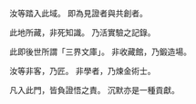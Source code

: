 汝等踏入此域。
即為見證者與共創者。

此地所藏，非死知識。
乃活實驗之記錄。

此即後世所謂「三界文庫」。
非收藏館，乃鍛造場。

汝等非客，乃匠。
非學者，乃煉金術士。

凡入此門，皆負證悟之責。
沉默亦是一種貢獻。
